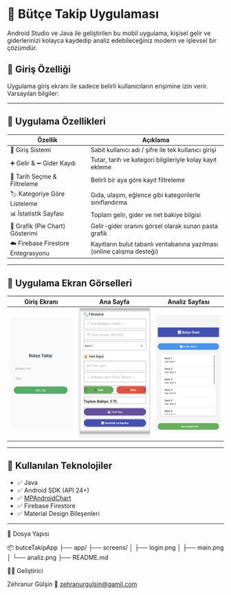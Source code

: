 # 💸 Bütçe Takip Uygulaması

Android Studio ve Java ile geliştirilen bu mobil uygulama, kişisel gelir ve giderlerinizi kolayca kaydedip analiz edebileceğiniz modern ve işlevsel bir çözümdür.

## 🔑 Giriş Özelliği

Uygulama giriş ekranı ile sadece belirli kullanıcıların erişimine izin verir. Varsayılan bilgiler:


---

## 🧩 Uygulama Özellikleri

| Özellik                              | Açıklama                                                                 |
|--------------------------------------|--------------------------------------------------------------------------|
| 🔐 Giriş Sistemi                     | Sabit kullanıcı adı / şifre ile tek kullanıcı girişi                     |
| ➕ Gelir & ➖ Gider Kaydı             | Tutar, tarih ve kategori bilgileriyle kolay kayıt ekleme                |
| 📅 Tarih Seçme & Filtreleme         | Belirli bir aya göre kayıt filtreleme                                   |
| 🏷️ Kategoriye Göre Listeleme       | Gıda, ulaşım, eğlence gibi kategorilerle sınıflandırma                   |
| 📊 İstatistik Sayfası               | Toplam gelir, gider ve net bakiye bilgisi                                |
| 🥧 Grafik (Pie Chart) Gösterimi     | Gelir-gider oranını görsel olarak sunan pasta grafik                     |
| ☁️ Firebase Firestore Entegrasyonu | Kayıtların bulut tabanlı veritabanına yazılması (online çalışma desteği) |

---

## 📸 Uygulama Ekran Görselleri

| Giriş Ekranı | Ana Sayfa | Analiz Sayfası |
|-------------|-----------|----------------|
| ![login](screens/login.png) | ![main](screens/main.png) | ![analiz](screens/analiz.png) |



---

## 🧠 Kullanılan Teknolojiler

- ✅ Java
- ✅ Android SDK (API 24+)
- ✅ [MPAndroidChart](https://github.com/PhilJay/MPAndroidChart)
- ✅ Firebase Firestore
- ✅ Material Design Bileşenleri

---



📁 Dosya Yapısı

📦 butceTakipApp
├── app/
├── screens/
│   ├── login.png
│   ├── main.png
│   └── analiz.png
├── README.md


👩‍💻 Geliştirici

Zehranur Gülşin
📧 zehranurgulsin@gamil.com


